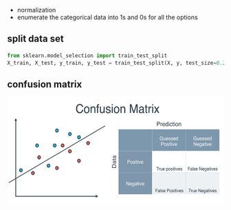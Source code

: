 * normalization
* enumerate the categorical data into 1s and 0s for all the options

## split data set
```python
from sklearn.model_selection import train_test_split
X_train, X_test, y_train, y_test = train_test_split(X, y, test_size=0.2, random_state=42)
```

## confusion matrix
<img src="Figs/confusion-matrix.png" height="250">
